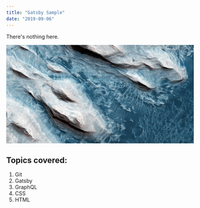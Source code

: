 ```yaml
---
title: "Gatsby Sample"
date: "2019-09-06"
---
```


There's nothing here.

![A top-down picture of a mountain.](./mountain.jpg)

## Topics covered:

1. Git
2. Gatsby
3. GraphQL
4. CSS
5. HTML
